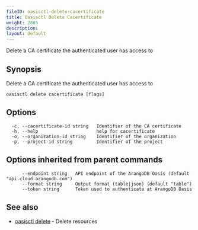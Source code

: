 ```yaml
---
fileID: oasisctl-delete-cacertificate
title: Oasisctl Delete Cacertificate
weight: 2885
description: 
layout: default
---
```

Delete a CA certificate the authenticated user has access to

## Synopsis

Delete a CA certificate the authenticated user has access to

```
oasisctl delete cacertificate [flags]
```

## Options

```
  -c, --cacertificate-id string   Identifier of the CA certificate
  -h, --help                      help for cacertificate
  -o, --organization-id string    Identifier of the organization
  -p, --project-id string         Identifier of the project
```

## Options inherited from parent commands

```
      --endpoint string   API endpoint of the ArangoDB Oasis (default "api.cloud.arangodb.com")
      --format string     Output format (table|json) (default "table")
      --token string      Token used to authenticate at ArangoDB Oasis
```

## See also

* [oasisctl delete]()	 - Delete resources

